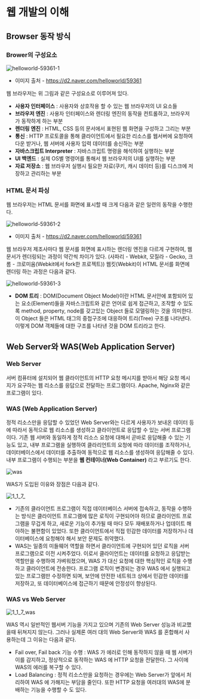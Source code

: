 # 웹 개발의 이해

## Browser 동작 방식

### Brower의 구성요소

![helloworld-59361-1](https://user-images.githubusercontent.com/31771548/97978271-ad419b00-1e10-11eb-9e28-0ed76f72508c.png)

- 이미지 출처 - https://d2.naver.com/helloworld/59361

웹 브라우저는 위 그림과 같은 구성요소로 이루어져 있다.

- **사용자 인터페이스** : 사용자와 상호작용 할 수 있는 웹 브라우저의 UI 요소들
- **브라우저 엔진** : 사용자 인터페이스와 렌더링 엔진의 동작을 컨트롤하고, 브라우저가 동작하게 하는 부분
- **렌더링 엔진** : HTML, CSS 등의 문서에서 표현된 웹 화면을 구성하고 그리는 부분
- **통신** : HTTP 프로토콜을 통해 클라이언트에서 필요한 리소스를 웹서버에 요청하여 다운 받거나, 웹 서버에 사용자 입력 데이터를 송신하는 부분
- **자바스크립트 Interpreter** : 자바스크립트 명령을 해석하여 실행하는 부분
- **UI 백엔드** : 실제 OS별 명령어를 통해서 웹 브라우저의 UI를 실행하는 부분
- **자료 저장소** : 웹 브라우저 실행시 필요한 자료(쿠키, 캐시 데이터 등)를 디스크에 저장하고 관리하는 부분

### HTML 문서 파싱

웹 브라우저는 HTML 문서를 화면에 표시할 때 크게 다음과 같은 일련의 동작을 수행한다.

![helloworld-59361-2](https://user-images.githubusercontent.com/31771548/97978837-8041b800-1e11-11eb-8886-a75bae939a35.png)

- 이미지 출처 - https://d2.naver.com/helloworld/59361

웹 브라우저 제조사마다 웹 문서를 화면에 표시하는 렌더링 엔진을 다르게 구현하여, 웹 문서가 렌더링되는 과정이 약간씩 차이가 있다. (사파리 - Webkit, 모질라 - Gecko, 크롬 - 크로미움(Webkit에서 fork한 프로젝트)) 웹킷(Webkit)이 HTML 문서를 화면에 렌더링 하는 과정은 다음과 같다.

![helloworld-59361-3](https://user-images.githubusercontent.com/31771548/97978843-820b7b80-1e11-11eb-947f-3d9e7898fd1f.png)

- **DOM 트리** : DOM(Document Object Model)이란 HTML 문서안에 포함되어 있는 요소(Element)들을 자바스크립트와 같은 언어로 쉽게 접근하고, 조작할 수 있도록 method, property, node를 갖고있는 Object 들로 모델링하는 것을 의미한다. 이 Object 들은 HTML 태그의 중첩구조에 대응하여 트리(Tree) 구조를 나타낸다. 이렇게 DOM 객체들에 대한 구조를 나타낸 것을 DOM 트리라고 한다.

## Web Server와 WAS(Web Application Server)

### Web Server

서버 컴퓨터에 설치되어 웹 클라이언트의 HTTP 요청 메시지를 받아서 해당 요청 메시지가 요구하는 웹 리소스를 응답으로 전달하는 프로그램이다. Apache, Nginx와 같은 프로그램이 있다.

### WAS (Web Application Server)

정적 리소스만을 응답할 수 있었던 Web Server와는 다르게 사용자가 보내온 데이터 등에 따라서 동적으로 웹 리소스를 생성하고 클라이언트로 응답할 수 있는 서버 프로그램이다. 기존 웹 서버와 동일하게 정적 리소스 요청에 대해서 곧바로 응답해줄 수 있는 기능도 있고, 내부 프로그램을 실행하여 클라리언트의 요청에 따라 데이터를 조작하거나, 데이터베이스에서 데이터를 추출하여 동적으로 웹 리소스를 생성하여 응답해줄 수 있다. 내부 프로그램이 수행되는 부분을 **웹 컨테이너(Web Container)** 라고 부르기도 한다.

![was](https://user-images.githubusercontent.com/31771548/97980023-7d47c700-1e13-11eb-8d4c-aeffebf18ef7.jpg)

WAS가 도입된 이유와 장점은 다음과 같다.

![1_1_7_](https://user-images.githubusercontent.com/31771548/97980770-a9177c80-1e14-11eb-9fb7-e88c9dec17f6.png)

- 기존의 클라이언트 프로그램이 직접 데이터베이스 서버에 접속하고, 동작을 수행하는 방식은 클라이언트 프로그램에 많은 로직이 구현되어야 하므로 클라이언트 프로그램을 무겁게 하고, 새로운 기능이 추가될 때 마다 모두 재배포하거나 업데이트 해야하는 불편함이 있었다. 또한 클라이언트에서 직접 민감한 데이터를 저장하거나 데이터베이스에 요청해야 해서 보안 문제도 취약했다.
- WAS는 일종의 미들웨어 역할을 하면서 클라이언트에 구현되어 있던 로직을 서버 프로그램으로 이전 시켜주었다. 이로서 클라이언트는 데이터를 요청하고 응답받는 역할만을 수행하여 가벼워졌으며, WAS 가 대신 요청에 대한 핵심적인 로직을 수행하고 클라이언트에 전송한다. 프로그램 로직이 변경되는 경우 WAS 에서 실행되고 있는 프로그램만 수정하면 되며, 보안에 안전한 네트워크 상에서 민감한 데이터를 저장하고, 또 데이터베이스에 접근하기 때문에 안정성이 향상된다.

### WAS vs Web Server

![1_1_7_was](https://user-images.githubusercontent.com/31771548/97980865-c8aea500-1e14-11eb-8a28-487f1b9c1824.png)

WAS 역시 일반적인 웹서버 기능을 가지고 있으며 기존의 Web Server 성능과 비교했을때 뒤쳐지지 않는다. 그러나 실제론 여러 대의 Web Server와 WAS 를 혼합해서 사용하는데 그 이유는 다음과 같다.

- Fail over, Fail back 기능 수행 : WAS 가 에러로 인해 동작하지 않을 때 웹 서버가 이를 감지하고, 정상적으로 동작하는 WAS 에 HTTP 요청을 전달한다. 그 사이에 WAS의 에러를 복구할 수 있다.
- Load Balancing : 정적 리소스만을 요청하는 경우에는 Web Server가 앞에서 처리하여 WAS 에 가해지는 부담을 줄인다. 또한 HTTP 요청을 여러대의 WAS에 분배하는 기능을 수행할 수 도 있다.
